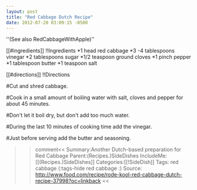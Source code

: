 ```yaml
---
layout: post
title: "Red Cabbage Dutch Recipe"
date: 2012-07-20 03:09:15 -0500
---
```

''(See also RedCabbageWithApple)''


[[#ingredients]]
!!Ingredients
*1 head red cabbage
*3 -4 tablespoons vinegar
*2 tablespoons sugar
*1/2 teaspoon ground cloves
*1 pinch pepper
*1 tablespoon butter
*1 teaspoon salt

[[#directions]]
!!Directions

#Cut and shred cabbage.

#Cook in a small amount of boiling water with salt, cloves and pepper for about 45 minutes.

#Don't let it boil dry, but don't add too much water.

#During the last 10 minutes of cooking time add the vinegar.

#Just before serving add the butter and seasoning.

>>comment<<
Summary:Another Dutch-based preparation for Red Cabbage
Parent:(Recipes.)SideDishes
IncludeMe:[[(Recipes.)SideDishes]]
Categories:[[!SideDish]]
Tags: red cabbage
(:tags-hide red cabbage :)
Source: http://www.food.com/recipe/rode-kool-red-cabbage-dutch-recipe-37998?oc=linkback
>><<

